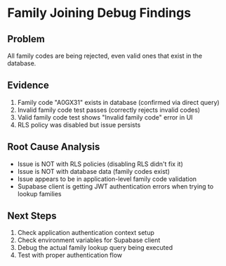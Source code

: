 # Family Joining Debug Findings

## Problem
All family codes are being rejected, even valid ones that exist in the database.

## Evidence
1. Family code "A0GX31" exists in database (confirmed via direct query)
2. Invalid family code test passes (correctly rejects invalid codes)
3. Valid family code test shows "Invalid family code" error in UI
4. RLS policy was disabled but issue persists

## Root Cause Analysis
- Issue is NOT with RLS policies (disabling RLS didn't fix it)
- Issue is NOT with database data (family codes exist)
- Issue appears to be in application-level family code validation
- Supabase client is getting JWT authentication errors when trying to lookup families

## Next Steps
1. Check application authentication context setup
2. Check environment variables for Supabase client
3. Debug the actual family lookup query being executed
4. Test with proper authentication flow